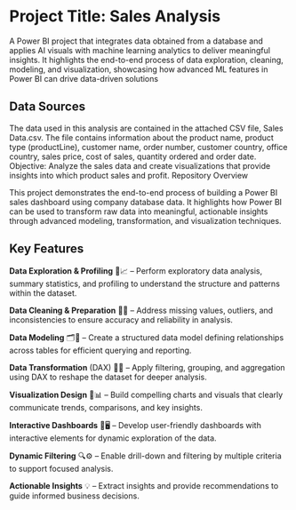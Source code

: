 # Project Title: Sales Analysis
A Power BI project that integrates data obtained from a database and applies AI visuals with machine learning analytics to deliver meaningful insights. It highlights the end-to-end process of data exploration, cleaning, modeling, and visualization, showcasing how advanced ML features in Power BI can drive data-driven solutions
## Data Sources
The data used in this analysis are contained in the attached CSV file, Sales Data.csv. The file contains information about the product name, product type (productLine), customer name, order number, customer country, office country, sales price, cost of sales, quantity ordered and order date.
Objective: Analyze the sales data and create visualizations that provide insights into which product sales and profit.
Repository Overview

This project demonstrates the end-to-end process of building a Power BI sales dashboard using company database data. It highlights how Power BI can be used to transform raw data into meaningful, actionable insights through advanced modeling, transformation, and visualization techniques.

## Key Features

**Data Exploration & Profiling** 🔎📈 – Perform exploratory data analysis, summary statistics, and profiling to understand the structure and patterns within the dataset.

**Data Cleaning & Preparation** 🧹🔧 – Address missing values, outliers, and inconsistencies to ensure accuracy and reliability in analysis.

**Data Modeling** 🗂️🔗 – Create a structured data model defining relationships across tables for efficient querying and reporting.

**Data Transformation** (DAX) 🔄🔀 – Apply filtering, grouping, and aggregation using DAX to reshape the dataset for deeper analysis.

**Visualization Design** 🎨📊 – Build compelling charts and visuals that clearly communicate trends, comparisons, and key insights.

**Interactive Dashboards** 📲🖥️ – Develop user-friendly dashboards with interactive elements for dynamic exploration of the data.

**Dynamic Filtering** 🔍⚙️ – Enable drill-down and filtering by multiple criteria to support focused analysis.

**Actionable Insights** 💡 – Extract insights and provide recommendations to guide informed business decisions.



